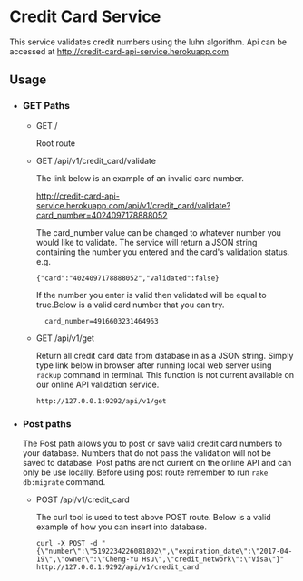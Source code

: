 # Credit Card Service

This service validates credit numbers using the luhn algorithm. Api can be accessed at http://credit-card-api-service.herokuapp.com


## Usage


  * ### GET Paths
    - GET /

      Root route
    - GET /api/v1/credit_card/validate

      The link below is an example of an invalid card number.

      http://credit-card-api-service.herokuapp.com/api/v1/credit_card/validate?card_number=4024097178888052

      The card_number value can be changed to whatever number you would like to validate. The service will return a JSON string containing the number you entered and the card's validation status. e.g.
       ```
       {"card":"4024097178888052","validated":false}
       ```
      If the number you enter is valid then validated will be equal to true.Below is a valid card number that you can try.
      ```
        card_number=4916603231464963
      ```
    - GET /api/v1/get

      Return all credit card data from database in as a JSON string. Simply type link below in browser after running local web server using ```rackup``` command in terminal. This function is not current available on our online API validation service.
      ```
      http://127.0.0.1:9292/api/v1/get
      ```


  * ### Post paths  

    The Post path allows you to post or save valid credit card numbers to your database. Numbers that do not pass the validation will not be saved to database. Post paths are not current on the online API and can only be use locally. Before using post route remember to run ```rake db:migrate``` command.

    - POST /api/v1/credit_card

      The curl tool is used to test above POST route. Below is a valid example of how you can insert into database.
      ```
      curl -X POST -d "{\"number\":\"5192234226081802\",\"expiration_date\":\"2017-04-19\",\"owner\":\"Cheng-Yu Hsu\",\"credit_network\":\"Visa\"}" http://127.0.0.1:9292/api/v1/credit_card
      ```
